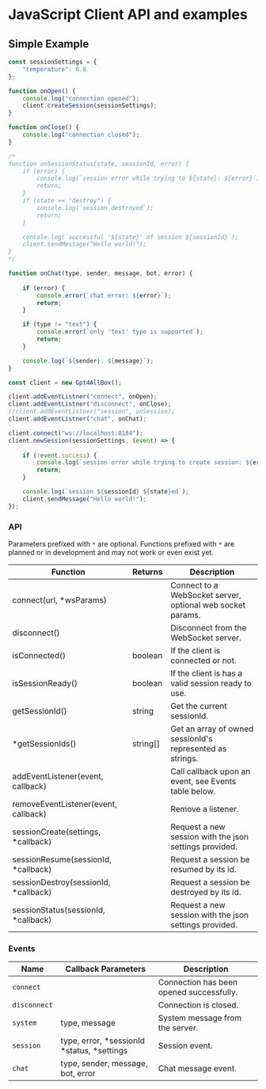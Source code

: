 # JavaScript Client API and examples

## Simple Example

```js
const sessionSettings = {
	"temperature": 0.8
};

function onOpen() {
	console.log("connection opened");
	client.createSession(sessionSettings);
}

function onClose() {
	console.log("connection closed");
}

/*
function onSessionStatus(state, sessionId, error) {
	if (error) {
		console.log(`session error while trying to ${state}: ${error}`);
		return;
	}
	if (state == "destroy") {
		console.log(`session destroyed`);
		return;
	}

	console.log(`successful '${state}' of session ${sessionId}`);
	client.sendMessage("Hello world!");
}
*/

function onChat(type, sender, message, bot, error) {
	
	if (error) {
		console.error(`chat error: ${error}`);
		return;
	}

	if (type != "text") {
		console.error(`only 'text' type is supported`);
		return;
	}

	console.log(`${sender}: ${message}`);
}

const client = new Gpt4AllBox();

client.addEventListner("connect", onOpen);
client.addEventListner("disconnect", onClose);
//client.addEventListner("session", onSession);
client.addEventListner("chat", onChat);

client.connect("ws://localhost:8184");
client.newSession(sessionSettings, (event) => {
	
	if (!event.success) {
		console.log(`session error while trying to create session: ${error}`);
		return;
	}

	console.log(`session ${sessionId} ${state}ed`);
	client.sendMessage("Hello world!");
});
```



### API

Parameters prefixed with `*` are optional.
Functions prefixed with `*` are planned or in development and may not work or even exist yet.

| Function                             | Returns  | Description                                                           |
|--------------------------------------|----------|-----------------------------------------------------------------------|
| connect(url, *wsParams)              |          | Connect to a WebSocket server, optional web socket params.            |
| disconnect()                         |          | Disconnect from the WebSocket server.                                 |
| isConnected()                        | boolean  | If the client is connected or not.                                    |
| isSessionReady()                     | boolean  | If the client is has a valid session ready to use.                    |
| getSessionId()                       | string   | Get the current sessionId.                                            |
| *getSessionIds()                     | string[] | Get an array of owned sessionId's represented as strings.             |
| addEventListener(event, callback)    |          | Call callback upon an event, see Events table below.                  |
| removeEventListener(event, callback) |          | Remove a listener.                                                    |
| sessionCreate(settings, *callback)   |          | Request a new session with the json settings provided.                |
| sessionResume(sessionId, *callback)  |          | Request a session be resumed by its id.                               |
| sessionDestroy(sessionId, *callback) |          | Request a session be destroyed by its id.                             |
| sessionStatus(sessionId, *callback)  |          | Request a new session with the json settings provided.                |



### Events

| Name            | Callback Parameters                          | Description                                             |
|-----------------|----------------------------------------------|---------------------------------------------------------|
| `connect`       |                                              | Connection has been opened successfully.                |
| `disconnect`    |                                              | Connection is closed.                                   |
| `system`        | type, message                                | System message from the server.                         |
| `session`       | type, error, *sessionId *status, *settings   | Session event.                                          |
| `chat`          | type, sender, message, bot, error            | Chat message event.                                     |
